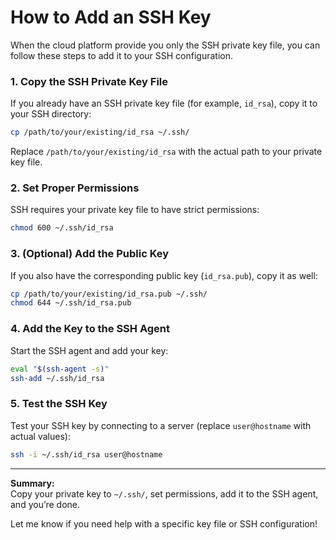 # How to Add an SSH Key

When the cloud platform provide you only the SSH private key file, you can follow these steps to add it to your SSH configuration.

### 1. Copy the SSH Private Key File

If you already have an SSH private key file (for example, `id_rsa`), copy it to your SSH directory:

```bash
cp /path/to/your/existing/id_rsa ~/.ssh/
```

Replace `/path/to/your/existing/id_rsa` with the actual path to your private key file.

### 2. Set Proper Permissions

SSH requires your private key file to have strict permissions:

```bash
chmod 600 ~/.ssh/id_rsa
```

### 3. (Optional) Add the Public Key

If you also have the corresponding public key (`id_rsa.pub`), copy it as well:

```bash
cp /path/to/your/existing/id_rsa.pub ~/.ssh/
chmod 644 ~/.ssh/id_rsa.pub
```

### 4. Add the Key to the SSH Agent

Start the SSH agent and add your key:

```bash
eval "$(ssh-agent -s)"
ssh-add ~/.ssh/id_rsa
```

### 5. Test the SSH Key

Test your SSH key by connecting to a server (replace `user@hostname` with actual values):

```bash
ssh -i ~/.ssh/id_rsa user@hostname
```

---

**Summary:**  
Copy your private key to `~/.ssh/`, set permissions, add it to the SSH agent, and you’re done.

Let me know if you need help with a specific key file or SSH configuration!